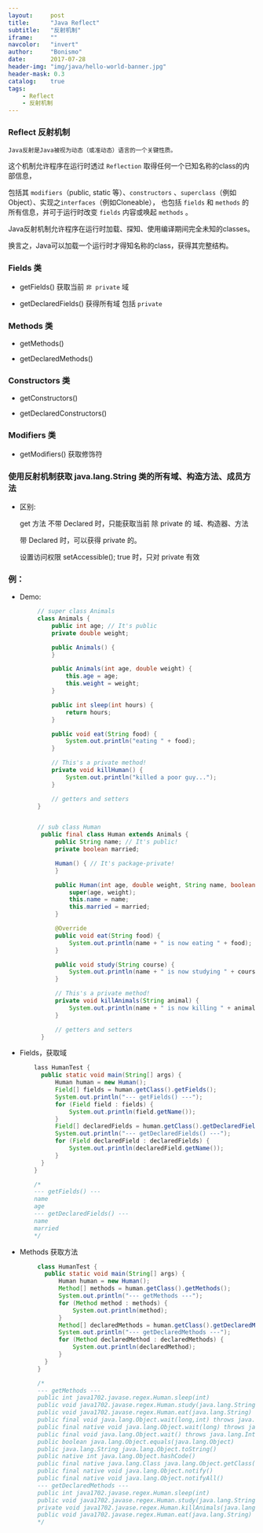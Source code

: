 ```yaml
---
layout:     post
title:      "Java Reflect"
subtitle:   "反射机制"
iframe:     ""
navcolor:   "invert"
author:     "Bonismo"
date:       2017-07-28
header-img: "img/java/hello-world-banner.jpg"
header-mask: 0.3
catalog:    true
tags:
    - Reflect
    - 反射机制
---
```


### Reflect 反射机制

`Java反射是Java被视为动态（或准动态）语言的一个关键性质。`

这个机制允许程序在运行时透过 `Reflection` 取得任何一个已知名称的class的内部信息，

包括其 `modifiers`（public, static 等）、`constructors` 、`superclass`（例如Object）、实现之`interfaces`（例如Cloneable），
也包括 `fields` 和 `methods` 的所有信息，并可于运行时改变 `fields` 内容或唤起 `methods` 。

Java反射机制允许程序在运行时加载、探知、使用编译期间完全未知的classes。

换言之，Java可以加载一个运行时才得知名称的class，获得其完整结构。


### Fields 类

- getFields() 获取当前 `非 private` 域

- getDeclaredFields() 获得所有域 包括 `private`

### Methods 类

- getMethods()

- getDeclaredMethods()

### Constructors 类

- getConstructors()

- getDeclaredConstructors()

### Modifiers 类

- getModifiers() 获取修饰符


### 使用反射机制获取 java.lang.String 类的所有域、构造方法、成员方法

- 区别:

    get 方法 不带 Declared 时，只能获取当前 除 private 的 域、构造器、方法

    带 Declared 时，可以获得 private 的。

    设置访问权限 setAccessible(); true 时，只对 private 有效



### 例：

- Demo:

    ```java
         // super class Animals
         class Animals {
             public int age; // It's public
             private double weight;

             public Animals() {
             }

             public Animals(int age, double weight) {
                 this.age = age;
                 this.weight = weight;
             }

             public int sleep(int hours) {
                 return hours;
             }

             public void eat(String food) {
                 System.out.println("eating " + food);
             }

             // This's a private method!
             private void killHuman() {
                 System.out.println("killed a poor guy...");
             }

             // getters and setters
         }


         // sub class Human
          public final class Human extends Animals {
              public String name; // It's public!
              private boolean married;

              Human() { // It's package-private!
              }

              public Human(int age, double weight, String name, boolean married) {
                  super(age, weight);
                  this.name = name;
                  this.married = married;
              }

              @Override
              public void eat(String food) {
                  System.out.println(name + " is now eating " + food);
              }

              public void study(String course) {
                  System.out.println(name + " is now studying " + course);
              }

              // This's a private method!
              private void killAnimals(String animal) {
                  System.out.println(name + " is now killing " + animal);
              }

              // getters and setters
          }
    ```


- Fields，获取域

    ```java
        lass HumanTest {
          public static void main(String[] args) {
              Human human = new Human();
              Field[] fields = human.getClass().getFields();
              System.out.println("--- getFields() ---");
              for (Field field : fields) {
                  System.out.println(field.getName());
              }
              Field[] declaredFields = human.getClass().getDeclaredFields();
              System.out.println("--- getDeclaredFields() ---");
              for (Field declaredField : declaredFields) {
                  System.out.println(declaredField.getName());
              }
          }
        }

        /*
        --- getFields() ---
        name
        age
        --- getDeclaredFields() ---
        name
        married
        */
    ```

- Methods 获取方法

   ```java
        class HumanTest {
          public static void main(String[] args) {
              Human human = new Human();
              Method[] methods = human.getClass().getMethods();
              System.out.println("--- getMethods ---");
              for (Method method : methods) {
                  System.out.println(method);
              }
              Method[] declaredMethods = human.getClass().getDeclaredMethods();
              System.out.println("--- getDeclaredMethods ---");
              for (Method declaredMethod : declaredMethods) {
                  System.out.println(declaredMethod);
              }
          }
        }

        /*
        --- getMethods ---
        public int java1702.javase.regex.Human.sleep(int)
        public void java1702.javase.regex.Human.study(java.lang.String)
        public void java1702.javase.regex.Human.eat(java.lang.String)
        public final void java.lang.Object.wait(long,int) throws java.lang.InterruptedException
        public final native void java.lang.Object.wait(long) throws java.lang.InterruptedException
        public final void java.lang.Object.wait() throws java.lang.InterruptedException
        public boolean java.lang.Object.equals(java.lang.Object)
        public java.lang.String java.lang.Object.toString()
        public native int java.lang.Object.hashCode()
        public final native java.lang.Class java.lang.Object.getClass()
        public final native void java.lang.Object.notify()
        public final native void java.lang.Object.notifyAll()
        --- getDeclaredMethods ---
        public int java1702.javase.regex.Human.sleep(int)
        public void java1702.javase.regex.Human.study(java.lang.String)
        private void java1702.javase.regex.Human.killAnimals(java.lang.String)
        public void java1702.javase.regex.Human.eat(java.lang.String)
        */
   ```


